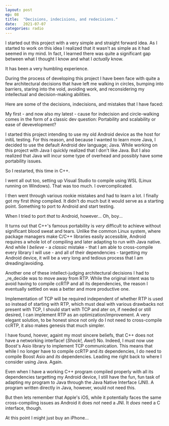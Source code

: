 ```yaml
---
layout: post
ep:	08
title:  "Decisions, indecisions, and redecisions."
date:   2021-07-07
categories: radio
---
```


I started out this project with a very simple and straight forward idea. As I started to work on 
this idea I realized that it wasn't as simple as it had seemed in my mind. In fact, I learned there 
was quite a significant gap between what I thought I know and what I _actually_ know.

It  has been a very humbling experience.

<!--end_preview-->

During the process of developing this project I have been face with quite a few architectural 
decisions that have left me walking in circles, bumping into barriers, staring into the void, 
avoiding work, and reconsidering my intellectual and decision-making abilities.

Here are some of the decisions, indecisions, and mistakes that I have faced:

My first - and now also my latest - cause for indecision and circle-walking comes in the form of a 
classic dev question: Portability and scalability or ease of devevelopment?

I started this project intending to use my old Android device as the host for initiL testing. For 
this reason, and because I wanted to learn more Java, I decided to use the default
Android dev language; Java. While working on this project with Java I quickly realized that I don't
like Java. But I also realized that Java will incur some type of overhead and possibly have 
some portability issues.

So I restarted, this time in C++. 

I went all out too, setting up Visual Studio to compile using WSL (Linux running on Windows). That 
was too much. I overcomplicated.

I then went through various rookie mistakes and had to learn a lot. I finally got my first _thing_ 
compiled. It didn't do much but it would serve as a starting point. Something to port to Android and
start testing.

When I tried to port _that_ to Android, however... Oh, boy... 

It turns out that C++'s famous portability is _very_ difficult to achieve without significant blood 
sweat and tears. Unlike the common Linux system, where package managers make C/C++ libraries easily
accessible, Android requires a whole lot of compiling and later adapting to run with Java native. 
And while I _believe_ - a _classic_ mistake - that I am able to cross-compile every library I
will use - and all of their dependencies - targetting my Android device, it will be a very long and
tedious process that I am dreading/avoiding.

Another one of these intellect-judging architectural decisions I had to _re_decide was to move away 
from RTP. While the original intent was to avoid having to compile ccRTP and all its dependencies, 
the reason I eventually settled on was a better and more productive one.

Implementation of TCP will be required independent of whether RTP is used so instead of starting 
with RTP, which must deal with various drawbacks not present with TCP, I should start with TCP and
ater on, if needed or still desired, I can implement RTP as an optimization/improvement. 
A very elegant solution, to be honest since not only do I not need to cross-compile ccRTP, it also 
makes genesis that much simpler.

I have found, hoever, againt my most sincere beliefs, that C++ does not have a networking interface!
(_Shock!, Awe!_) No. Indeed, I must now use Boost's Asio library to implement TCP communication. 
This means that while I no longer have to compile ccRTP and _its_ dependencies, I do need to compile
Boost Asio and _its_ dependencies. Leading me right back to where I consider using Java. Again.

Even when I have a working C++ program compiled properly with all its dependencies targetting my 
Android device, I still have the fun, fun task of adapting my program to Java through the 
Java Native Interface (JNI). A program written directly in Java, however, would not need this.

But then lets remember that Apple's iOS, while it potentially faces the same cross-compiling issues
as Android it does _not_ need a JNI. It _does_ need a C interface, though.

At this point I might just buy an iPhone...